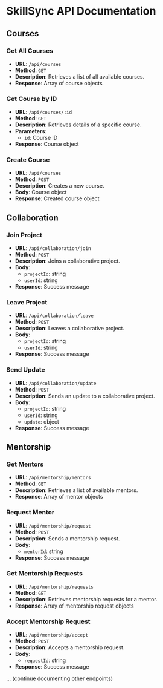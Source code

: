 # SkillSync API Documentation

## Courses

### Get All Courses

- **URL**: `/api/courses`
- **Method**: `GET`
- **Description**: Retrieves a list of all available courses.
- **Response**: Array of course objects

### Get Course by ID

- **URL**: `/api/courses/:id`
- **Method**: `GET`
- **Description**: Retrieves details of a specific course.
- **Parameters**: 
  - `id`: Course ID
- **Response**: Course object

### Create Course

- **URL**: `/api/courses`
- **Method**: `POST`
- **Description**: Creates a new course.
- **Body**: Course object
- **Response**: Created course object

## Collaboration

### Join Project

- **URL**: `/api/collaboration/join`
- **Method**: `POST`
- **Description**: Joins a collaborative project.
- **Body**: 
  - `projectId`: string
  - `userId`: string
- **Response**: Success message

### Leave Project

- **URL**: `/api/collaboration/leave`
- **Method**: `POST`
- **Description**: Leaves a collaborative project.
- **Body**: 
  - `projectId`: string
  - `userId`: string
- **Response**: Success message

### Send Update

- **URL**: `/api/collaboration/update`
- **Method**: `POST`
- **Description**: Sends an update to a collaborative project.
- **Body**: 
  - `projectId`: string
  - `userId`: string
  - `update`: object
- **Response**: Success message

## Mentorship

### Get Mentors

- **URL**: `/api/mentorship/mentors`
- **Method**: `GET`
- **Description**: Retrieves a list of available mentors.
- **Response**: Array of mentor objects

### Request Mentor

- **URL**: `/api/mentorship/request`
- **Method**: `POST`
- **Description**: Sends a mentorship request.
- **Body**: 
  - `mentorId`: string
- **Response**: Success message

### Get Mentorship Requests

- **URL**: `/api/mentorship/requests`
- **Method**: `GET`
- **Description**: Retrieves mentorship requests for a mentor.
- **Response**: Array of mentorship request objects

### Accept Mentorship Request

- **URL**: `/api/mentorship/accept`
- **Method**: `POST`
- **Description**: Accepts a mentorship request.
- **Body**: 
  - `requestId`: string
- **Response**: Success message

... (continue documenting other endpoints)